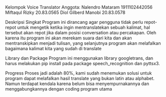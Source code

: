 Kelompok Voice Translator
Anggota: 
Nalendro Mataram 1911102442056
Miftaqul Rizky 20.83.0565
Diol Gilberd Manobi 20.83.0578

Deskripsi Singkat
Program ini dirancang agar pengguna tidak perlu repot-repot untuk mengetik ketika ingin mentranslatekan sebuah kalimat,
hal tersebut akan repot jika dalam posisi conversation atau percakapan. 
Oleh karena itu program ini akan merekam suara dari kita dan akan mentranskipkan menjadi tulisan, 
yang selanjutnya program akan melafalkan bagaimana kalimat kita yang sudah di translate

Library dan Package
Program ini menggunakan library googletrans, 
dan harus melakukan pip install pada package speech_recognition dan pyttsx3.

Progress 
Proses jadi adalah 80%, kami sudah menemukan solusi untuk program dapat melafalkan hasil translate yang bukan latin atau alphabet. 
Namun terdapat kendala karena belum bisa menyempurnakannya dan menggabungkannya dengan coding program utama


	
